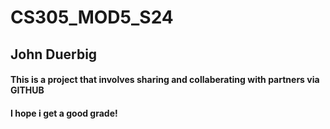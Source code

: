 # CS305_MOD5_S24
## John Duerbig
#### This is a project that involves sharing and collaberating with partners via GITHUB
#### I hope i get a good grade!
